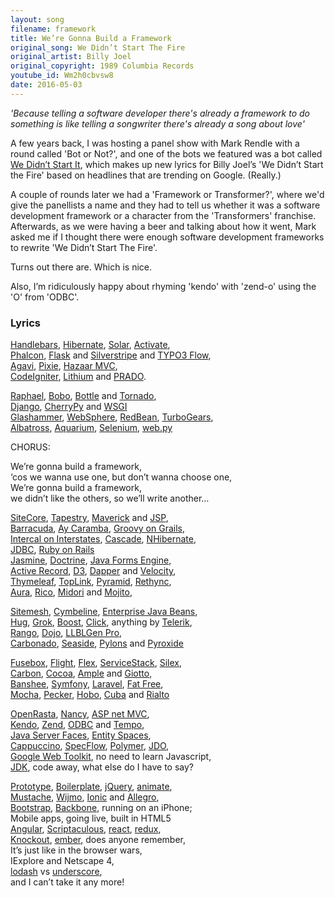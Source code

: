 ```yaml
---
layout: song
filename: framework
title: We’re Gonna Build a Framework
original_song: We Didn’t Start The Fire
original_artist: Billy Joel
original_copyright: 1989 Columbia Records
youtube_id: Wm2h0cbvsw8
date: 2016-05-03
---
```


_'Because telling a software developer there's already a framework to do something is like telling a songwriter there's already a song about love'_

A few years back, I was hosting a panel show with Mark Rendle with a round called 'Bot or Not?', and one of the bots we featured was a bot called [We Didn’t Start It](https://twitter.com/we_didnt_start?lang=en), which makes up new lyrics for Billy Joel’s 'We Didn’t Start the Fire' based on headlines that are trending on Google. (Really.)

A couple of rounds later we had a 'Framework or Transformer?', where we'd give the panellists a name and they had to tell us whether it was a software development framework or a character from the 'Transformers' franchise. Afterwards, as we were having a beer and talking about how it went, Mark asked me if I thought there were enough software development frameworks to rewrite 'We Didn’t Start The Fire'.

Turns out there are. Which is nice.

Also, I’m ridiculously happy about rhyming 'kendo' with 'zend-o' using the 'O' from 'ODBC'. 

### Lyrics

[Handlebars](https://www.google.co.uk/webhp?hl=en#hl=en&q=Handlebars+framework), [Hibernate](https://www.google.co.uk/webhp?hl=en#hl=en&q=Hibernate+framework), [Solar](https://www.google.co.uk/webhp?hl=en#hl=en&q=Solar+framework), [Activate](https://www.google.co.uk/webhp?hl=en#hl=en&q=Activate+framework),  
[Phalcon](https://www.google.co.uk/webhp?hl=en#hl=en&q=Phalcon+framework), [Flask](https://www.google.co.uk/webhp?hl=en#hl=en&q=Flask+framework) and [Silverstripe](https://www.google.co.uk/webhp?hl=en#hl=en&q=silverstripe+framework) and [TYPO3 Flow](https://www.google.co.uk/webhp?hl=en#hl=en&q=Typo3+Flow+framework),  
[Agavi](https://www.google.co.uk/webhp?hl=en#hl=en&q=Agavi+framework), [Pixie](https://www.google.co.uk/webhp?hl=en#hl=en&q=Pixie+framework), [Hazaar MVC](https://www.google.co.uk/webhp?hl=en#hl=en&q=hazaar+mvc+framework),  
[CodeIgniter](https://www.google.co.uk/webhp?hl=en#hl=en&q=CodeIgniter+framework), [Lithium](https://www.google.co.uk/webhp?hl=en#hl=en&q=Lithium+framework) and [PRADO](https://www.google.co.uk/webhp?hl=en#hl=en&q=PRADO+framework).

[Raphael](https://www.google.co.uk/webhp?hl=en#hl=en&q=Raphael+framework), [Bobo](https://www.google.co.uk/webhp?hl=en#hl=en&q=Bobo+framework), [Bottle](https://www.google.co.uk/webhp?hl=en#hl=en&q=Bottle+framework) and [Tornado](https://www.google.co.uk/webhp?hl=en#hl=en&q=Tornado+framework),  
[Django](https://www.google.co.uk/webhp?hl=en#hl=en&q=Django+framework), [CherryPy](https://www.google.co.uk/webhp?hl=en#hl=en&q=CherryPy+framework) and [WSGI](https://www.google.co.uk/webhp?hl=en#hl=en&q=WSGI+framework)  
[Glashammer](https://www.google.co.uk/webhp?hl=en#hl=en&q=Glashammer+framework), [WebSphere](https://www.google.co.uk/webhp?hl=en#hl=en&q=WebSphere+framework), [RedBean](https://www.google.co.uk/webhp?hl=en#hl=en&q=RedBean+framework), [TurboGears](https://www.google.co.uk/webhp?hl=en#hl=en&q=TurboGears+framework),  
[Albatross](https://www.google.co.uk/webhp?hl=en#hl=en&q=Albatross+framework), [Aquarium](https://www.google.co.uk/webhp?hl=en#hl=en&q=Aquarium+framework), [Selenium](https://www.google.co.uk/webhp?hl=en#hl=en&q=Selenium+framework), [web.py](https://www.google.co.uk/webhp?hl=en#hl=en&q=web.py+framework)

CHORUS:

We’re gonna build a framework,  
‘cos we wanna use one, but don’t wanna choose one,  
We’re gonna build a framework,  
we didn’t like the others, so we’ll write another…

[SiteCore](https://www.google.co.uk/webhp?hl=en#hl=en&q=SiteCore+framework), [Tapestry](https://www.google.co.uk/webhp?hl=en#hl=en&q=Tapestry+framework), [Maverick](https://www.google.co.uk/webhp?hl=en#hl=en&q=Maverick+framework) and [JSP](https://www.google.co.uk/webhp?hl=en#hl=en&q=JSP+framework),  
[Barracuda](https://www.google.co.uk/webhp?hl=en#hl=en&q=Barracuda+framework), [Ay Caramba](https://www.google.co.uk/webhp?hl=en#hl=en&q=Caramba+framework), [Groovy on Grails](https://www.google.co.uk/webhp?hl=en#hl=en&q=Groovy+on+grails+framework),  
[Intercal on Interstates](https://www.google.co.uk/webhp?hl=en#hl=en&q=Intercal+on+interstates), [Cascade](https://www.google.co.uk/webhp?hl=en#hl=en&q=Cascade+framework), [NHibernate](https://www.google.co.uk/webhp?hl=en#hl=en&q=NHibernate+framework),  
[JDBC](https://www.google.co.uk/webhp?hl=en#hl=en&q=JDBC+framework), [Ruby on Rails](https://www.google.co.uk/webhp?hl=en#hl=en&q=Ruby+on+Rails+framework)  
[Jasmine](https://www.google.co.uk/webhp?hl=en#hl=en&q=Jasmine+framework), [Doctrine](https://www.google.co.uk/webhp?hl=en#hl=en&q=Doctrine+framework), [Java Forms Engine](https://www.google.co.uk/webhp?hl=en#hl=en&q=Java+Forms+Engine+framework),  
[Active Record](https://www.google.co.uk/webhp?hl=en#hl=en&q=Active+Record+framework), [D3](https://www.google.co.uk/webhp?hl=en#hl=en&q=D3+framework), [Dapper](https://www.google.co.uk/webhp?hl=en#hl=en&q=Dapper+framework) and [Velocity](https://www.google.co.uk/webhp?hl=en#hl=en&q=Velocity+framework),  
[Thymeleaf](https://www.google.co.uk/webhp?hl=en#hl=en&q=Thymeleaf+framework), [TopLink](https://www.google.co.uk/webhp?hl=en#hl=en&q=TopLink+framework), [Pyramid](https://www.google.co.uk/webhp?hl=en#hl=en&q=Pyramid+framework), [Rethync](https://www.google.co.uk/webhp?hl=en#hl=en&q=Rethync+framework),  
[Aura](https://www.google.co.uk/webhp?hl=en#hl=en&q=Aura+framework), [Rico](https://www.google.co.uk/webhp?hl=en#hl=en&q=Rico+framework), [Midori](https://www.google.co.uk/webhp?hl=en#hl=en&q=Midori+framework) and [Mojito](https://www.google.co.uk/webhp?hl=en#hl=en&q=Mojito+framework),

[Sitemesh](https://www.google.co.uk/webhp?hl=en#hl=en&q=Sitemesh+framework), [Cymbeline](https://www.google.co.uk/webhp?hl=en#hl=en&q=Cymbeline+framework), [Enterprise Java Beans](https://www.google.co.uk/webhp?hl=en#hl=en&q=Enterprise+Java+Beans+framework),  
[Hug](https://www.google.co.uk/webhp?hl=en#hl=en&q=Hug+framework), [Grok](https://www.google.co.uk/webhp?hl=en#hl=en&q=Grok+framework), [Boost](https://www.google.co.uk/webhp?hl=en#hl=en&q=Boost+framework), [Click](https://www.google.co.uk/webhp?hl=en#hl=en&q=Click+framework), anything by [Telerik](https://www.google.co.uk/webhp?hl=en#hl=en&q=Telerik+framework),  
[Rango](https://www.google.co.uk/webhp?hl=en#hl=en&q=Rango+framework), [Dojo](https://www.google.co.uk/webhp?hl=en#hl=en&q=Dojo+framework), [LLBLGen Pro](https://www.google.co.uk/webhp?hl=en#hl=en&q=LLBLGen+Pro+framework),  
[Carbonado](https://www.google.co.uk/webhp?hl=en#hl=en&q=Carbonado+framework), [Seaside](https://www.google.co.uk/webhp?hl=en#hl=en&q=Seaside+framework), [Pylons](https://www.google.co.uk/webhp?hl=en#hl=en&q=Pylons+framework) and [Pyroxide](https://www.google.co.uk/webhp?hl=en#hl=en&q=Pyroxide+framework&nfpr=1)

[Fusebox](https://www.google.co.uk/webhp?hl=en#hl=en&q=Fusebox+framework), [Flight](https://www.google.co.uk/webhp?hl=en#hl=en&q=Flight+framework), [Flex](https://www.google.co.uk/webhp?hl=en#hl=en&q=Flex+framework), [ServiceStack](https://www.google.co.uk/webhp?hl=en#hl=en&q=ServiceStack+framework), [Silex](https://www.google.co.uk/webhp?hl=en#hl=en&q=Silex+framework),  
[Carbon](https://www.google.co.uk/webhp?hl=en#hl=en&q=Carbon+framework), [Cocoa](https://www.google.co.uk/webhp?hl=en#hl=en&q=Cocoa+framework), [Ample](https://www.google.co.uk/webhp?hl=en#hl=en&q=Ample+framework) and [Giotto](https://www.google.co.uk/webhp?hl=en#hl=en&q=Giotto+framework),  
[Banshee](https://www.google.co.uk/webhp?hl=en#hl=en&q=Banshee+framework), [Symfony](https://www.google.co.uk/webhp?hl=en#hl=en&q=Symfony+framework), [Laravel](https://www.google.co.uk/webhp?hl=en#hl=en&q=Laravel+framework), [Fat Free](https://www.google.co.uk/webhp?hl=en#hl=en&q=Fat+free+framework),  
[Mocha](https://www.google.co.uk/webhp?hl=en#hl=en&q=Mocha+framework), [Pecker](https://www.google.co.uk/webhp?hl=en#hl=en&q=Pecker+framework), [Hobo](https://www.google.co.uk/webhp?hl=en#hl=en&q=Hobo+framework), [Cuba](https://www.google.co.uk/webhp?hl=en#hl=en&q=Cuba+framework) and [Rialto](https://www.google.co.uk/webhp?hl=en#hl=en&q=Rialto+framework)

[OpenRasta](https://www.google.co.uk/webhp?hl=en#hl=en&q=OpenRasta+framework), [Nancy](https://www.google.co.uk/webhp?hl=en#hl=en&q=Nancy+framework), [ASP net MVC](https://www.google.co.uk/webhp?hl=en#hl=en&q=ASP+net+MVC+framework),  
[Kendo](https://www.google.co.uk/webhp?hl=en#hl=en&q=Kendo+framework), [Zend](https://www.google.co.uk/webhp?hl=en#hl=en&q=Zend+framework), [ODBC](https://www.google.co.uk/webhp?hl=en#hl=en&q=ODBC+framework) and [Tempo](https://www.google.co.uk/webhp?hl=en#hl=en&q=Tempo+framework),  
[Java Server Faces](https://www.google.co.uk/webhp?hl=en#hl=en&q=Java+Server+Faces+framework), [Entity Spaces](https://www.google.co.uk/webhp?hl=en#hl=en&q=Entity+Spaces+framework),  
[Cappuccino](https://www.google.co.uk/webhp?hl=en#hl=en&q=Cappuccino+framework), [SpecFlow](https://www.google.co.uk/webhp?hl=en#hl=en&q=SpecFlow+framework), [Polymer](https://www.google.co.uk/webhp?hl=en#hl=en&q=Polymer+framework), [JDO](https://www.google.co.uk/webhp?hl=en#hl=en&q=JDO+framework),  
[Google Web Toolkit](https://www.google.co.uk/webhp?hl=en#hl=en&q=google+web+toolkit), no need to learn Javascript,  
[JDK](https://www.google.co.uk/webhp?hl=en#hl=en&q=JDK+framework), code away, what else do I have to say?

[Prototype](https://www.google.co.uk/webhp?hl=en#hl=en&q=Prototype+framework), [Boilerplate](https://www.google.co.uk/webhp?hl=en#hl=en&q=Boilerplate+framework), [jQuery](https://www.google.co.uk/webhp?hl=en#hl=en&q=jQuery+framework), [animate](https://www.google.co.uk/webhp?hl=en#hl=en&q=animate+framework),  
[Mustache](https://www.google.co.uk/webhp?hl=en#hl=en&q=Mustache+framework), [Wijmo](https://www.google.co.uk/webhp?hl=en#hl=en&q=wijmo+framework), [Ionic](https://www.google.co.uk/webhp?hl=en#hl=en&q=Ionic+framework) and [Allegro](https://www.google.co.uk/webhp?hl=en#hl=en&q=Allegro+framework),  
[Bootstrap](https://www.google.co.uk/webhp?hl=en#hl=en&q=Bootstrap+framework), [Backbone](https://www.google.co.uk/webhp?hl=en#hl=en&q=Backbone+framework), running on an iPhone;  
Mobile apps, going live, built in HTML5  
[Angular](https://www.google.co.uk/webhp?hl=en#hl=en&q=Angular+framework), [Scriptaculous](https://www.google.co.uk/webhp?hl=en#hl=en&q=Scriptaculous+framework), [react](https://www.google.co.uk/webhp?hl=en#hl=en&q=react+framework), [redux](https://www.google.co.uk/webhp?hl=en#hl=en&q=redux+framework),  
[Knockout](https://www.google.co.uk/webhp?hl=en#hl=en&q=Knockout+framework), [ember](https://www.google.co.uk/webhp?hl=en#hl=en&q=ember+framework), does anyone remember,  
It’s just like in the browser wars,  
IExplore and Netscape 4,  
[lodash](https://www.google.co.uk/webhp?hl=en#hl=en&q=Lodash+framework) vs [underscore](https://www.google.co.uk/webhp?hl=en#hl=en&q=Underscore+framework),  
and I can’t take it any more!
